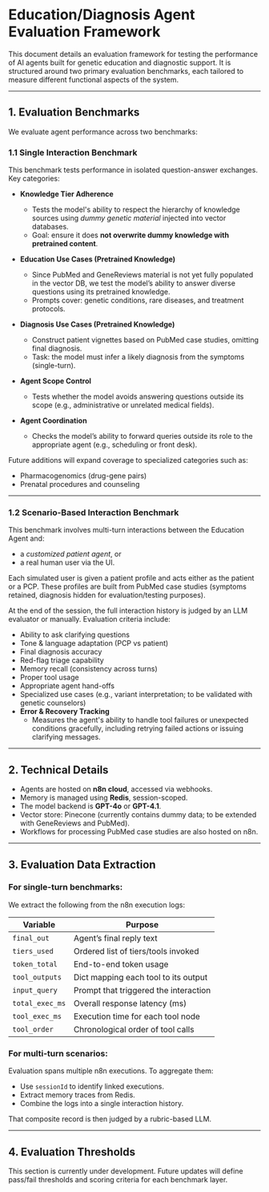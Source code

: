 # Education/Diagnosis Agent Evaluation Framework

This document details an evaluation framework for testing the performance of AI agents built for genetic education and diagnostic support. It is structured around two primary evaluation benchmarks, each tailored to measure different functional aspects of the system.

---

## 1. Evaluation Benchmarks

We evaluate agent performance across two benchmarks:

### 1.1 Single Interaction Benchmark
This benchmark tests performance in isolated question-answer exchanges. Key categories:

- **Knowledge Tier Adherence**
  - Tests the model's ability to respect the hierarchy of knowledge sources using *dummy genetic material* injected into vector databases.
  - Goal: ensure it does **not overwrite dummy knowledge with pretrained content**.

- **Education Use Cases (Pretrained Knowledge)**
  - Since PubMed and GeneReviews material is not yet fully populated in the vector DB, we test the model’s ability to answer diverse questions using its pretrained knowledge.
  - Prompts cover: genetic conditions, rare diseases, and treatment protocols.

- **Diagnosis Use Cases (Pretrained Knowledge)**
  - Construct patient vignettes based on PubMed case studies, omitting final diagnosis.
  - Task: the model must infer a likely diagnosis from the symptoms (single-turn).

- **Agent Scope Control**
  - Tests whether the model avoids answering questions outside its scope (e.g., administrative or unrelated medical fields).

- **Agent Coordination**
  - Checks the model’s ability to forward queries outside its role to the appropriate agent (e.g., scheduling or front desk).

Future additions will expand coverage to specialized categories such as:
- Pharmacogenomics (drug-gene pairs)
- Prenatal procedures and counseling

---

### 1.2 Scenario-Based Interaction Benchmark
This benchmark involves multi-turn interactions between the Education Agent and:
- a *customized patient agent*, or
- a real human user via the UI.

Each simulated user is given a patient profile and acts either as the patient or a PCP. These profiles are built from PubMed case studies (symptoms retained, diagnosis hidden for evaluation/testing purposes).

At the end of the session, the full interaction history is judged by an LLM evaluator or manually. Evaluation criteria include:

- Ability to ask clarifying questions
- Tone & language adaptation (PCP vs patient)
- Final diagnosis accuracy
- Red-flag triage capability
- Memory recall (consistency across turns)
- Proper tool usage
- Appropriate agent hand-offs
- Specialized use cases (e.g., variant interpretation; to be validated with genetic counselors)
- **Error & Recovery Tracking**
  - Measures the agent's ability to handle tool failures or unexpected conditions gracefully, including retrying failed actions or issuing clarifying messages.

---

## 2. Technical Details

- Agents are hosted on **n8n cloud**, accessed via webhooks.
- Memory is managed using **Redis**, session-scoped.
- The model backend is **GPT-4o** or **GPT-4.1**.
- Vector store: Pinecone (currently contains dummy data; to be extended with GeneReviews and PubMed).
- Workflows for processing PubMed case studies are also hosted on n8n.

---

## 3. Evaluation Data Extraction

### For single-turn benchmarks:
We extract the following from the n8n execution logs:

| Variable        | Purpose                                               |
|-----------------|-------------------------------------------------------|
| `final_out`     | Agent’s final reply text                              |
| `tiers_used`    | Ordered list of tiers/tools invoked                   |
| `token_total`   | End-to-end token usage                                |
| `tool_outputs`  | Dict mapping each tool to its output                  |
| `input_query`   | Prompt that triggered the interaction                 |
| `total_exec_ms` | Overall response latency (ms)                         |
| `tool_exec_ms`  | Execution time for each tool node                     |
| `tool_order`    | Chronological order of tool calls                     |

### For multi-turn scenarios:
Evaluation spans multiple n8n executions. To aggregate them:
- Use `sessionId` to identify linked executions.
- Extract memory traces from Redis.
- Combine the logs into a single interaction history.

That composite record is then judged by a rubric-based LLM.

---

## 4. Evaluation Thresholds

This section is currently under development. Future updates will define pass/fail thresholds and scoring criteria for each benchmark layer.


